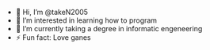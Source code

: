 - 👋 Hi, I’m @takeN2005
- 👀 I’m interested in learning how to program
- 🌱 I’m currently taking a degree in informatic engeneering
- ⚡ Fun fact: Love ganes

<!---
takeN2005/takeN2005 is a ✨ special ✨ repository because its `README.md` (this file) appears on your GitHub profile.
You can click the Preview link to take a look at your changes.
--->
